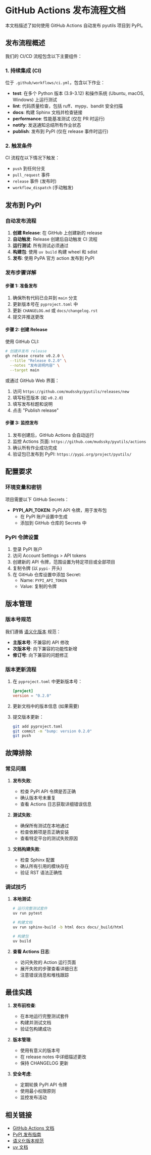# GitHub Actions 发布流程文档

本文档描述了如何使用 GitHub Actions 自动发布 pyutils 项目到 PyPI。

## 发布流程概述

我们的 CI/CD 流程包含以下主要组件：

### 1. 持续集成 (CI)

位于 `.github/workflows/ci.yml`，包含以下作业：

- **test**: 在多个 Python 版本 (3.9-3.12) 和操作系统 (Ubuntu, macOS, Windows) 上运行测试
- **lint**: 代码质量检查，包括 ruff、mypy、bandit 安全扫描
- **docs**: 构建 Sphinx 文档并检查链接
- **performance**: 性能基准测试 (仅在 PR 时运行)
- **notify**: 发送通知总结所有作业状态
- **publish**: 发布到 PyPI (仅在 release 事件时运行)

### 2. 触发条件

CI 流程在以下情况下触发：
- `push` 到任何分支
- `pull_request` 事件
- `release` 事件 (发布时)
- `workflow_dispatch` (手动触发)

## 发布到 PyPI

### 自动发布流程

1. **创建 Release**: 在 GitHub 上创建新的 release
2. **自动触发**: Release 创建后自动触发 CI 流程
3. **运行测试**: 所有测试必须通过
4. **构建包**: 使用 `uv build` 构建 wheel 和 sdist
5. **发布**: 使用 PyPA 官方 action 发布到 PyPI

### 发布步骤详解

#### 步骤 1: 准备发布

1. 确保所有代码已合并到 `main` 分支
2. 更新版本号在 `pyproject.toml` 中
3. 更新 `CHANGELOG.md` 或 `docs/changelog.rst`
4. 提交并推送更改

#### 步骤 2: 创建 Release

使用 GitHub CLI:
```bash
# 创建并发布 release
gh release create v0.2.0 \
  --title "Release 0.2.0" \
  --notes "发布说明内容" \
  --target main
```

或通过 GitHub Web 界面：
1. 访问 `https://github.com/mudssky/pyutils/releases/new`
2. 填写标签版本 (如 `v0.2.0`)
3. 填写发布标题和说明
4. 点击 "Publish release"

#### 步骤 3: 监控发布

1. 发布创建后，GitHub Actions 会自动运行
2. 监控 Actions 页面: `https://github.com/mudssky/pyutils/actions`
3. 确认所有作业成功完成
4. 验证包已发布到 PyPI: `https://pypi.org/project/pyutils/`

## 配置要求

### 环境变量和密钥

项目需要以下 GitHub Secrets：

- **PYPI_API_TOKEN**: PyPI API 令牌，用于发布包
  - 在 PyPI 账户设置中生成
  - 添加到 GitHub 仓库的 Secrets 中

### PyPI 令牌设置

1. 登录 PyPI 账户
2. 访问 Account Settings > API tokens
3. 创建新的 API 令牌，范围设置为特定项目或全部项目
4. 复制令牌 (以 `pypi-` 开头)
5. 在 GitHub 仓库设置中添加 Secret:
   - Name: `PYPI_API_TOKEN`
   - Value: 复制的令牌

## 版本管理

### 版本号规范

我们遵循 [语义化版本](https://semver.org/lang/zh-CN/) 规范：

- **主版本号**: 不兼容的 API 修改
- **次版本号**: 向下兼容的功能性新增
- **修订号**: 向下兼容的问题修正

### 版本更新流程

1. 在 `pyproject.toml` 中更新版本号：
   ```toml
   [project]
   version = "0.2.0"
   ```

2. 更新文档中的版本信息 (如果需要)

3. 提交版本更新：
   ```bash
   git add pyproject.toml
   git commit -m "bump: version 0.2.0"
   git push
   ```

## 故障排除

### 常见问题

1. **发布失败**: 
   - 检查 PyPI API 令牌是否正确
   - 确认版本号未重复
   - 查看 Actions 日志获取详细错误信息

2. **测试失败**:
   - 确保所有测试在本地通过
   - 检查依赖项是否正确安装
   - 查看特定平台的测试失败原因

3. **文档构建失败**:
   - 检查 Sphinx 配置
   - 确认所有引用的模块存在
   - 验证 RST 语法正确性

### 调试技巧

1. **本地测试**:
   ```bash
   # 运行完整测试套件
   uv run pytest
   
   # 构建文档
   uv run sphinx-build -b html docs docs/_build/html
   
   # 构建包
   uv build
   ```

2. **查看 Actions 日志**:
   - 访问失败的 Action 运行页面
   - 展开失败的步骤查看详细日志
   - 注意错误消息和堆栈跟踪

## 最佳实践

1. **发布前检查**:
   - 在本地运行完整测试套件
   - 构建并测试文档
   - 验证包构建成功

2. **版本管理**:
   - 使用有意义的版本号
   - 在 release notes 中详细描述更改
   - 保持 CHANGELOG 更新

3. **安全考虑**:
   - 定期轮换 PyPI API 令牌
   - 使用最小权限原则
   - 监控发布活动

## 相关链接

- [GitHub Actions 文档](https://docs.github.com/en/actions)
- [PyPI 发布指南](https://packaging.python.org/en/latest/tutorials/packaging-projects/)
- [语义化版本规范](https://semver.org/lang/zh-CN/)
- [uv 文档](https://docs.astral.sh/uv/)